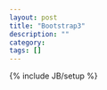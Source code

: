 ```yaml
---
layout: post
title: "Bootstrap3"
description: ""
category: 
tags: []
---
```

{% include JB/setup %}
